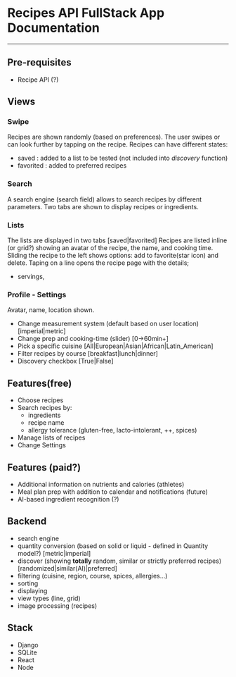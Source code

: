 # Recipes API FullStack App Documentation
--------------------
## Pre-requisites
* Recipe API (?)
## Views
### Swipe
Recipes are shown randomly (based on preferences). The user swipes or can look further by tapping on the recipe.
Recipes can have different states:
- saved     : added to a list to be tested (not included into *discovery* function)
- favorited : added to preferred recipes
### Search
A search engine (search field) allows to search recipes by different parameters.
Two tabs are shown to display recipes or ingredients.
### Lists
The lists are displayed in two tabs [saved|favorited]
Recipes are listed inline (or grid?) showing an avatar of the recipe, the name, and cooking time.
Sliding the recipe to the left shows options: add to favorite(star icon) and delete.
Taping on a line opens the recipe page with the details;
- servings, 
### Profile - Settings
Avatar, name, location shown.
- Change measurement system (default based on user location) [imperial|metric]
- Change prep and cooking-time (slider) [0->60min+]
- Pick a specific cuisine [All|European|Asian|African|Latin_American]
- Filter recipes by course [breakfast|lunch|dinner]
- Discovery checkbox [True|False]
## Features(free)
* Choose recipes
* Search recipes by:
  - ingredients
  - recipe name
  - allergy tolerance (gluten-free, lacto-intolerant, ++, spices)
* Manage lists of recipes
* Change Settings
## Features (paid?)
* Additional information on nutrients and calories (athletes)
* Meal plan prep with addition to calendar and notifications (future)
* AI-based ingredient recognition (?)
## Backend
* search engine
* quantity conversion (based on solid or liquid - defined in Quantity model?) [metric|imperial]
* discover (showing **totally** random, similar or strictly preferred recipes) [randomized|similar(AI)|preferred]
* filtering (cuisine, region, course, spices, allergies...)
* sorting
* displaying
* view types (line, grid)
* image processing (recipes)

## Stack
- Django
- SQLite
- React
- Node
